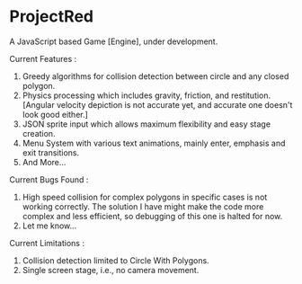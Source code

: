# ProjectRed
A JavaScript based Game [Engine], under development.

Current Features :
1. Greedy algorithms for collision detection between circle and any closed polygon.
2. Physics processing which includes gravity, friction, and restitution. [Angular velocity depiction is not accurate yet, and accurate one doesn't look good either.]
3. JSON sprite input which allows maximum flexibility and easy stage creation.
4. Menu System with various text animations, mainly enter, emphasis and exit transitions.
5. And More...

Current Bugs Found :
1. High speed collision for complex polygons in specific cases is not working correctly. The solution I have might make the code more complex and less efficient, so debugging of this one is halted for now.
2. Let me know...

Current Limitations :
1. Collision detection limited to Circle With Polygons.
2. Single screen stage, i.e., no camera movement.